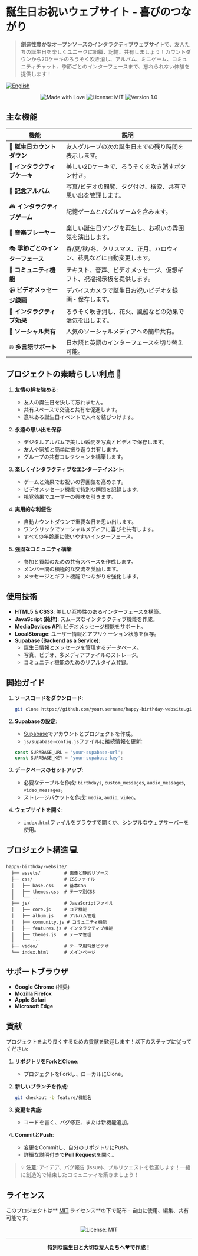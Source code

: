 # 誕生日お祝いウェブサイト - 喜びのつながり

> **創造性豊かなオープンソースのインタラクティブウェブサイト**で、友人たちの誕生日を楽しくユニークに組織、記憶、共有しましょう！カウントダウンから2Dケーキのろうそく吹き消し、アルバム、ミニゲーム、コミュニティチャット、季節ごとのインターフェースまで、忘れられない体験を提供します！

[![English](https://img.shields.io/badge/lang-English-blue)](README.en.md)

<p align="center">
  <img src="https://img.shields.io/badge/Made%20with-❤️-ff69b4" alt="Made with Love">
  <img src="https://img.shields.io/badge/License-MIT-yellow.svg" alt="License: MIT">
  <img src="https://img.shields.io/badge/Version-1.0-brightgreen" alt="Version 1.0">
</p>

## 主な機能 

| **機能**                     | **説明**                                                                 |
|------------------------------|--------------------------------------------------------------------------|
| 🎉 **誕生日カウントダウン**   | 友人グループの次の誕生日までの残り時間を表示します。                     |
| 🎂 **インタラクティブケーキ** | 美しい2Dケーキで、ろうそくを吹き消すボタン付き。                       |
| 📸 **記念アルバム**          | 写真/ビデオの閲覧、タグ付け、検索、共有で思い出を管理します。             |
| 🎮 **インタラクティブゲーム** | 記憶ゲームとパズルゲームを含みます。                                   |
| 🎵 **音楽プレーヤー**         | 楽しい誕生日ソングを再生し、お祝いの雰囲気を演出します。                 |
| 🎭 **季節ごとのインターフェース** | 春/夏/秋/冬、クリスマス、正月、ハロウィン、花見などに自動変更します。 |
| 💬 **コミュニティ機能**      | テキスト、音声、ビデオメッセージ、仮想ギフト、祝福掲示板を提供します。   |
| 📹 **ビデオメッセージ録画**  | デバイスカメラで誕生日お祝いビデオを録画・保存します。                   |
| 🎈 **インタラクティブ効果**  | ろうそく吹き消し、花火、風船などの効果で活気を出します。                 |
| 📱 **ソーシャル共有**        | 人気のソーシャルメディアへの簡単共有。                                 |
| 🌐 **多言語サポート**        | 日本語と英語のインターフェースを切り替え可能。                       |

## プロジェクトの素晴らしい利点 💖

1. **友情の絆を強める**:
   - 友人の誕生日を決して忘れません。
   - 共有スペースで交流と共有を促進します。
   - 意味ある誕生日イベントで人々を結びつけます。

2. **永遠の思い出を保存**:
   - デジタルアルバムで美しい瞬間を写真とビデオで保存します。
   - 友人や家族と簡単に振り返り共有します。
   - グループの共有コレクションを構築します。

3. **楽しくインタラクティブなエンターテイメント**:
   - ゲームと効果でお祝いの雰囲気を高めます。
   - ビデオメッセージ機能で特別な瞬間を記録します。
   - 視覚効果でユーザーの興味を引きます。

4. **実用的な利便性**:
   - 自動カウントダウンで重要な日を思い出します。
   - ワンクリックでソーシャルメディアに喜びを共有します。
   - すべての年齢層に使いやすいインターフェース。

5. **強固なコミュニティ構築**:
   - 参加と貢献のための共有スペースを作成します。
   - メンバー間の積極的な交流を奨励します。
   - メッセージとギフト機能でつながりを強化します。

## 使用技術

- **HTML5** & **CSS3**: 美しい互換性のあるインターフェースを構築。
- **JavaScript (純粋)**: スムーズなインタラクティブ機能を作成。
- **MediaDevices API**: ビデオメッセージ機能をサポート。
- **LocalStorage**: ユーザー情報とアプリケーション状態を保存。
- **Supabase (Backend as a Service)**:
  - 誕生日情報とメッセージを管理するデータベース。
  - 写真、ビデオ、多メディアファイルのストレージ。
  - コミュニティ機能のためのリアルタイム登録。

## 開始ガイド

1. **ソースコードをダウンロード**:
   ```bash
   git clone https://github.com/yourusername/happy-birthday-website.git
   ```

2. **Supabaseの設定**:
   - [Supabase](https://supabase.io/)でアカウントとプロジェクトを作成。
   - `js/supabase-config.js`ファイルに接続情報を更新:
   ```javascript
   const SUPABASE_URL = 'your-supabase-url';
   const SUPABASE_KEY = 'your-supabase-key';
   ```

3. **データベースのセットアップ**:
   - 必要なテーブルを作成: `birthdays`, `custom_messages`, `audio_messages`, `video_messages`。
   - ストレージバケットを作成: `media`, `audio`, `video`。

4. **ウェブサイトを開く**:
   - `index.html`ファイルをブラウザで開くか、シンプルなウェブサーバーを使用。

## プロジェクト構造 💻

```
happy-birthday-website/
  ├── assets/         # 画像と静的リソース
  ├── css/            # CSSファイル
  │   ├── base.css    # 基本CSS
  │   ├── themes.css  # テーマ別CSS
  │   └── ...
  ├── js/             # JavaScriptファイル
  │   ├── core.js     # コア機能
  │   ├── album.js    # アルバム管理
  │   ├── community.js # コミュニティ機能
  │   ├── features.js # インタラクティブ機能
  │   ├── themes.js   # テーマ管理
  │   └── ...
  ├── video/          # テーマ用背景ビデオ
  └── index.html      # メインページ
```

## サポートブラウザ 

- **Google Chrome** (推奨)
- **Mozilla Firefox**
- **Apple Safari**
- **Microsoft Edge**

## 貢献 

プロジェクトをより良くするための貢献を歓迎します！以下のステップに従ってください:

1. **リポジトリをForkとClone**:
   - プロジェクトをForkし、ローカルにClone。

2. **新しいブランチを作成**:
   ```bash
   git checkout -b feature/機能名
   ```

3. **変更を実施**:
   - コードを書く、バグ修正、または新機能追加。

4. **CommitとPush**:
   - 変更をCommitし、自分のリポジトリにPush。
   - 詳細な説明付きで**Pull Request**を開く。

> 💡 **注意**: アイデア、バグ報告 (issue)、プルリクエストを歓迎します！一緒に創造的で結束したコミュニティを築きましょう！

## ライセンス 

このプロジェクトは** [MIT](LICENSE) ライセンス**の下で配布 - 自由に使用、編集、共有可能です。

<p align="center">
  <img src="https://img.shields.io/badge/License-MIT-yellow.svg" alt="License: MIT">
</p>

---

<p align="center">
  <strong>特別な誕生日と大切な友人たちへ❤️で作成！</strong>
</p>